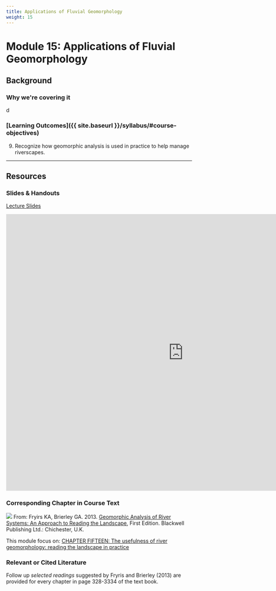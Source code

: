 ```yaml
---
title: Applications of Fluvial Geomorphology
weight: 15
---
```

# Module 15: Applications of Fluvial Geomorphology

## Background

### Why we're covering it

d

### [Learning Outcomes]({{ site.baseurl }}/syllabus/#course-objectives)

9. Recognize how geomorphic analysis is used in practice to help manage riverscapes.

------

## Resources

### Slides & Handouts

[Lecture Slides](https://s3-us-west-2.amazonaws.com/etalweb.joewheaton.org/Courses/WATS5350/2018/Week2_WATS_5350.pdf)

<div class="responsive-embed">
<iframe src="https://docs.google.com/presentation/d/e/2PACX-1vTEBwDZh8uD2FbT5guSppFsszlSr5qZ77t7X49_ZkOhPNHNyek1X7MOltB7XEcJHP4WG2Q_4Zl-UQZp/embed?start=false&loop=false&delayms=3000" frameborder="0" width="960" height="749" allowfullscreen="true" mozallowfullscreen="true" webkitallowfullscreen="true"></iframe>
</div>

### Corresponding Chapter in Course Text
<a href="https://www.wiley.com/en-au/Geomorphic+Analysis+of+River+Systems%3A+An+Approach+to+Reading+the+Landscape-p-9781405192743"><img class="float-right" src="{{ site.baseurl }}/assets/images/covers/ReadingLandscape.png"></a>  From:
Fryirs KA, Brierley GA. 2013. [Geomorphic Analysis of River Systems: An Approach to Reading the Landscape](https://www.wiley.com/en-au/Geomorphic+Analysis+of+River+Systems%3A+An+Approach+to+Reading+the+Landscape-p-9781405192743), First Edition.  Blackwell Publishing Ltd.: Chichester, U.K.

This module focus on: [CHAPTER FIFTEEN: The usefulness of river geomorphology: reading the landscape in practice](https://ebookcentral-proquest-com.dist.lib.usu.edu/lib/usu/reader.action?docID=1032536&ppg=336)


### Relevant or Cited Literature
Follow up *selected readings* suggested by Fryris and Brierley (2013) are provided for every chapter in page 328-3334 of the text book. 



